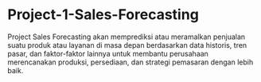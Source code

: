 # Project-1-Sales-Forecasting
Project Sales Forecasting akan memprediksi atau meramalkan penjualan suatu produk atau layanan di masa depan berdasarkan data historis, tren pasar, dan faktor-faktor lainnya untuk membantu perusahaan merencanakan produksi, persediaan, dan strategi pemasaran dengan lebih baik.
